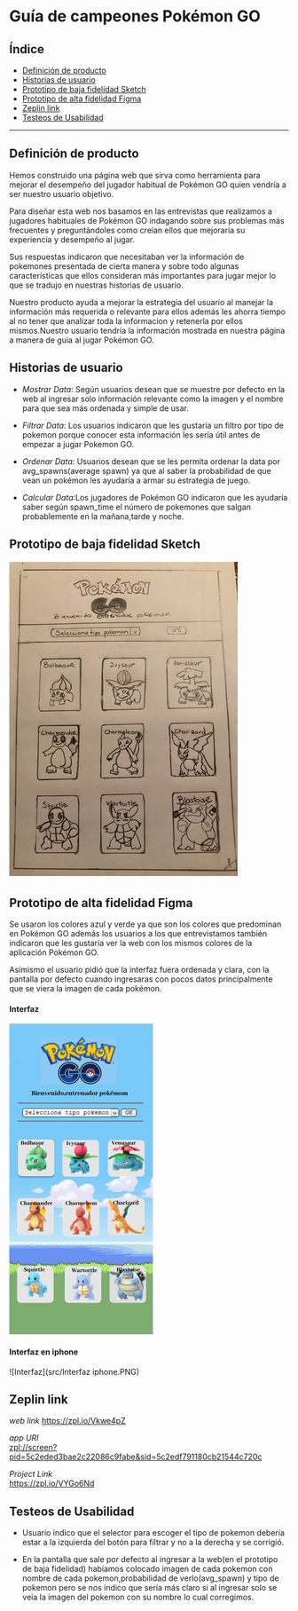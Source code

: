 # **Guía de campeones Pokémon GO**

## Índice

* [Definición de producto](#Definición-de-producto)
* [Historias de usuario](#Historias-de-usuario)
* [Prototipo de baja fidelidad Sketch](#Prototipo-de-baja-fidelidad-Sketch)
* [Prototipo de alta fidelidad Figma](#Prototipo-de-alta-fidelidad-Figma)
* [Zeplin link](#Zeplin-link)
* [Testeos de Usabilidad](#Testeos-de-Usabilidad)

***

## Definición de producto
Hemos construido una página web que sirva como herramienta para mejorar el  desempeño del jugador habitual de Pokémon GO quien vendría a ser nuestro usuario objetivo.

Para diseñar esta web nos basamos en las entrevistas que realizamos a jugadores habituales de Pokémon GO   indagando sobre sus problemas más frecuentes y preguntándoles como creían ellos que mejoraría su experiencia y desempeño al jugar.

Sus respuestas indicaron que necesitaban ver la  información de pokemones presentada de  cierta manera y sobre todo algunas características que ellos consideran más importantes para  jugar mejor lo que se tradujo en nuestras historias de usuario.

Nuestro producto ayuda a mejorar la estrategia del usuario al manejar la información más requerida o relevante para  ellos además les ahorra tiempo al no tener que analizar toda la informacion y retenerla por ellos mismos.Nuestro usuario tendría la información mostrada en nuestra página a manera de guia al jugar Pokémon GO.

## Historias de usuario
* *Mostrar Data*: Según usuarios desean que se muestre por defecto en la web al ingresar solo información relevante como la imagen y el nombre para que sea más ordenada y simple de usar.

* *Filtrar Data*: Los usuarios indicaron que les gustaría un  filtro por tipo de pokemon porque conocer esta información les sería útil antes de empezar a jugar Pokemon GO.

* *Ordenar Data*: Usuarios desean que se les permita ordenar la data por avg_spawns(average spawn) ya que al saber la probabilidad de que vean un pokémon les ayudaría a armar su estrategia de juego.

* *Calcular Data*:Los jugadores de Pokémon GO indicaron que les ayudaría saber según  spawn_time el número de  pokemones que salgan probablemente en la mañana,tarde y noche.


## Prototipo de baja fidelidad Sketch
![Sketch](src/Sketch.JPG)


## Prototipo de alta fidelidad Figma
Se usaron los colores azul y verde ya que son los colores que predominan en Pokémon GO además los usuarios a los que entrevistamos también indicaron que les gustaría ver la web con los mismos colores de la aplicación Pokémon GO.

Asimismo el usuario pidió que la interfaz fuera ordenada y clara, con la pantalla por defecto cuando ingresaras con pocos datos principalmente que se viera la imagen de cada pokémon.


#### Interfaz
![Interfaz](src/Interfaz.PNG)

#### Interfaz en iphone
![Interfaz](src/Interfaz iphone.PNG)



## Zeplin link


*web link*
<https://zpl.io/Vkwe4pZ>  

*app URI*  
<zpl://screen?pid=5c2eded3bae2c22086c9fabe&sid=5c2edf791180cb21544c720c>

*Project Link*  
<https://zpl.io/VYGo6Nd>



## Testeos de Usabilidad
* Usuario indico que el selector para escoger el tipo de pokemon debería estar a la izquierda del botón para filtrar y no a la derecha y se corrigió.

* En la pantalla  que sale por defecto al ingresar a la web(en el prototipo de baja fidelidad) habíamos colocado imagen de cada pokemon con nombre de cada pokemon,probabilidad de verlo(avg_spawn) y tipo de pokemon pero se  nos indico que sería más claro si al ingresar solo se veía la imagen del pokemon con su nombre lo cual corregimos.
